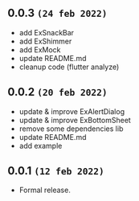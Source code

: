 ## 0.0.3 `(24 feb 2022)`

* add ExSnackBar
* add ExShimmer
* add ExMock
* update README.md
* cleanup code (flutter analyze)

## 0.0.2 `(20 feb 2022)`

* update & improve ExAlertDialog
* update & improve ExBottomSheet
* remove some dependencies lib
* update README.md
* add example


## 0.0.1 `(12 feb 2022)`

* Formal release.
